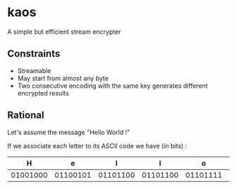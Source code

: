 # kaos

A simple but efficient stream encrypter

## Constraints

* Streamable
* May start from almost any byte
* Two consecutive encoding with the same key generates different encrypted results

## Rational

Let's assume the message "Hello World !"

If we associate each letter to its ASCII code we have (in bits) :

|H|e|l|l|o| |W|o|r|l|d| |!|
|-|-|-|-|-|-|-|-|-|-|-|-|-|
|01001000|01100101|01101100|01101100|01101111|00100000|01010111|01101111|01110010|01101100|01100100|00100000|00100001
